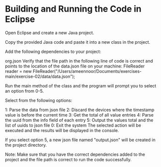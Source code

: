 # Building and Running the Code in Eclipse

Open Eclipse and create a new Java project.

Copy the provided Java code and paste it into a new class in the project.

Add the following dependencies to your project:

org.json
Verify that the file path in the following line of code is correct and points to the location of the data.json file on your machine:
FileReader reader = new FileReader("/Users/ameennoor/Documents/exercises-main/exercise-02/data/data.json");

Run the main method of the class and the program will prompt you to select an option from 0-5.

Select from the following options:

1: Parse the data from json file
2: Discard the devices where the timestamp value is before the current time
3: Get the total of all value entries
4: Parse the uuid from the info field of each entry
5: Output the values total and the list of uuids to json file
0: Exit the system
The selected action will be executed and the results will be displayed in the console.

If you select option 5, a new json file named "output.json" will be created in the project directory.

Note: Make sure that you have the correct dependencies added to the project and the file path is correct to run the code successfully.
